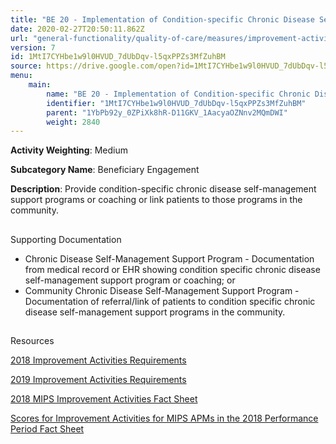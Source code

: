 ```yaml
---
title: "BE 20 - Implementation of Condition-specific Chronic Disease Self-management Support Programs"
date: 2020-02-27T20:50:11.862Z
url: "general-functionality/quality-of-care/measures/improvement-activities-measures/2018-improvement-activities/be-20-implementation-of-condition-specific-chronic-disease-self-management-support-programs.html"
version: 7
id: 1MtI7CYHbe1w9l0HVUD_7dUbDqv-l5qxPPZs3MfZuhBM
source: https://drive.google.com/open?id=1MtI7CYHbe1w9l0HVUD_7dUbDqv-l5qxPPZs3MfZuhBM
menu:
    main:
        name: "BE 20 - Implementation of Condition-specific Chronic Disease Self-management Support Programs"
        identifier: "1MtI7CYHbe1w9l0HVUD_7dUbDqv-l5qxPPZs3MfZuhBM"
        parent: "1YbPb92y_0ZPiXk8hR-D11GKV_1AacyaOZNnv2MQmDWI"
        weight: 2840
---
```









**Activity Weighting**: Medium

**Subcategory Name**: Beneficiary Engagement

**Description**: Provide condition-specific chronic disease self-management support programs or coaching or link patients to those programs in the community.







## 

Supporting Documentation

* Chronic Disease Self-Management Support Program - Documentation from medical record or EHR showing condition specific chronic disease self-management support program or coaching; or
* Community Chronic Disease Self-Management Support Program - Documentation of referral/link of patients to condition specific chronic disease self-management support programs in the community.







## 

Resources

[2018 Improvement Activities Requirements](https://qpp.cms.gov/mips/improvement-activities?py=2018)

[2019 Improvement Activities Requirements](https://qpp.cms.gov/mips/improvement-activities?py=2019)

[2018 MIPS Improvement Activities Fact Sheet](https://qpp.cms.gov/resource/2018%20MIPS%20Improvement%20Activities%20Fact%20Sheet)

[Scores for Improvement Activities for MIPS APMs in the 2018 Performance Period Fact Sheet](https://qpp.cms.gov/resource/2018%20MIPS%20APMs%20improvement%20Activities%20scores%20fact%20sheet)


